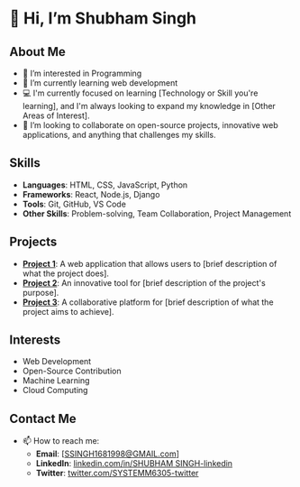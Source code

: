 # 👋 Hi, I’m Shubham Singh

## About Me
- 👀 I’m interested in Programming
- 🌱 I’m currently learning web development
- 💻 I'm currently focused on learning [Technology or Skill you're learning], and I'm always looking to expand my knowledge in [Other Areas of Interest].
- 💞️ I’m looking to collaborate on open-source projects, innovative web applications, and anything that challenges my skills.

## Skills
- **Languages**: HTML, CSS, JavaScript, Python
- **Frameworks**: React, Node.js, Django
- **Tools**: Git, GitHub, VS Code
- **Other Skills**: Problem-solving, Team Collaboration, Project Management

## Projects
- **[Project 1](link-to-project)**: A web application that allows users to [brief description of what the project does].
- **[Project 2](link-to-project)**: An innovative tool for [brief description of the project's purpose].
- **[Project 3](link-to-project)**: A collaborative platform for [brief description of what the project aims to achieve].

## Interests
- Web Development
- Open-Source Contribution
- Machine Learning
- Cloud Computing

## Contact Me
- 📫 How to reach me:
  - **Email**: [SSINGH1681998@GMAIL.com]
  - **LinkedIn**: [linkedin.com/in/SHUBHAM SINGH-linkedin](https://linkedin.com/in/your-linkedin)
  - **Twitter**: [twitter.com/SYSTEMM6305-twitter](https://twitter.com/your-twitter)

<!---
ssingh1681998/ssingh1681998 is a ✨ special ✨ repository because its `README.md` (this file) appears on your GitHub profile.
You can click the Preview link to take a look at your changes.
--->

